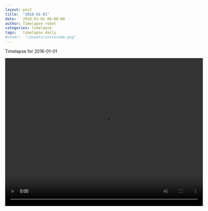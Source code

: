 ```yaml
---
layout: post
title:  "2016-01-01"
date:   2016-01-01 06:00:00
author: Timelapse robot
categories: timelapse
tags:	timelapse daily
#cover:  "/assets/instacode.png"
---
```

Timelapse for 2016-01-01

<video width="640" height="480" controls>
  <source src="https://media.githubusercontent.com/media/bridge-in-ice/bridge-in-ice/master/2016-01-01.webm" type="video/webm">
  Your browser does not support the video tag.
</video>
